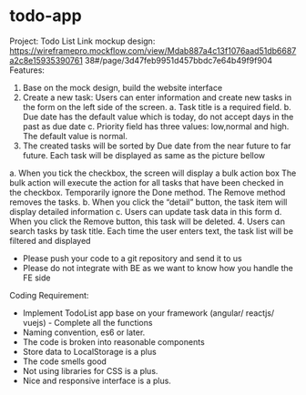 # todo-app
 Project: Todo List
Link mockup design:
https://wireframepro.mockflow.com/view/Mdab887a4c13f1076aad51db6687a2c8e15935390761 38#/page/3d47feb9951d457bbdc7e64b49f9f904
Features​:
1. Base on the mock design, build the website interface
2. Create a new task: Users can enter information and create new tasks in the form on the
left side of the screen.
a. Task title​ is a required field.
b. Due date​ has the default value which is today, do not accept days in the past as
due date
c. Priority​ field has three values: ​low​, ​normal​ and ​high​. The default value is
normal.
3. The created tasks will be sorted by Due date from the near future to far future. Each task will be displayed as same as the picture bellow
    
 a. When you tick the checkbox, the screen will display a bulk action box
The bulk action will execute the action for all tasks that have been checked in the checkbox. Temporarily ignore the Done method. The Remove method removes the tasks.
b. When you click the “detail” button, the task item will display detailed information
c. Users can update task data in this form
d. When you click the Remove button, this task will be deleted.
4. Users can search tasks by task title. Each time the user enters text, the task list will be
filtered and displayed
* Please push your code to a git repository and send it to us
* Please do not integrate with BE as we want to know how you handle the FE side
  
 Coding Requirement:
- Implement TodoList app base on your framework (angular/ reactjs/ vuejs) - Complete all the functions
- Naming convention, es6 or later.
- ​The code is broken into reasonable components
- Store data to LocalStorage is a plus
- The ​code smells​ good
- Not using libraries for CSS is a plus.
- Nice and responsive interface is a plus.
 
